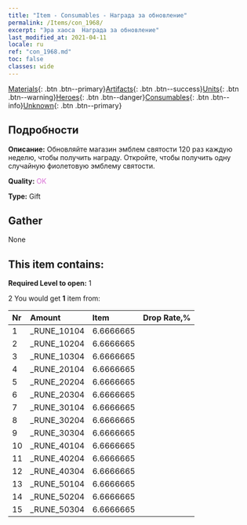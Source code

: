 ```yaml
---
title: "Item - Consumables - Награда за обновление"
permalink: /Items/con_1968/
excerpt: "Эра хаоса  Награда за обновление"
last_modified_at: 2021-04-11
locale: ru
ref: "con_1968.md"
toc: false
classes: wide
---
```

 [Materials](/ru/Items/){: .btn .btn--primary}[Artifacts](/ru/Items/Artifacts/){: .btn .btn--success}[Units](/ru/Items/Units/){: .btn .btn--warning}[Heroes](/ru/Items/Heroes/){: .btn .btn--danger}[Consumables](/ru/Items/Consumables/){: .btn .btn--info}[Unknown](/ru/Items/Unknown/){: .btn .btn--primary}

## Подробности
 **Описание:** Обновляйте магазин эмблем святости 120 раз каждую неделю, чтобы получить награду. Откройте, чтобы получить одну случайную фиолетовую эмблему святости.

 **Quality:** <span style="color: #DA70D6">OK</span>

 **Type:** Gift

## Gather

  None

## This item contains:

 **Required Level to open:** 1

 2 You would get **1** item  from:

  | Nr | Amount |     Item    | Drop Rate,% |
  |:---|:-------|:------------|:---------:|
  | 1 | _RUNE_10104 | 6.6666665 | 
  | 2 | _RUNE_10204 | 6.6666665 | 
  | 3 | _RUNE_10304 | 6.6666665 | 
  | 4 | _RUNE_20104 | 6.6666665 | 
  | 5 | _RUNE_20204 | 6.6666665 | 
  | 6 | _RUNE_20304 | 6.6666665 | 
  | 7 | _RUNE_30104 | 6.6666665 | 
  | 8 | _RUNE_30204 | 6.6666665 | 
  | 9 | _RUNE_30304 | 6.6666665 | 
  | 10 | _RUNE_40104 | 6.6666665 | 
  | 11 | _RUNE_40204 | 6.6666665 | 
  | 12 | _RUNE_40304 | 6.6666665 | 
  | 13 | _RUNE_50104 | 6.6666665 | 
  | 14 | _RUNE_50204 | 6.6666665 | 
  | 15 | _RUNE_50304 | 6.6666665 | 
